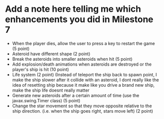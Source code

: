 # Add a note here telling me which enhancements you did in Milestone 7
- When the player dies, allow the user to press a key to restart the game (5 point)
- Asteroid have different shape (2 point)
- Break the asteroids into smaller asteroids when hit (5 point)
- Add explosion/death animations when asteroids are destroyed or the player's ship is hit (10 point)
- Life system (2 point) (Instead of teleport the ship back to spawn point, I make the ship slower after it collide with an asteroid, I dont really like the idea of resetting ship because it make like you drive a brand new ship, make the ship life doesnt really matter
- Generate new asteroids after a certain amount of time (use the javax.swing.Timer class) (5 point)
- Change the star movement so that they move opposite relative to the ship direction. (i.e. when the ship goes right, stars move left) (2 point)

